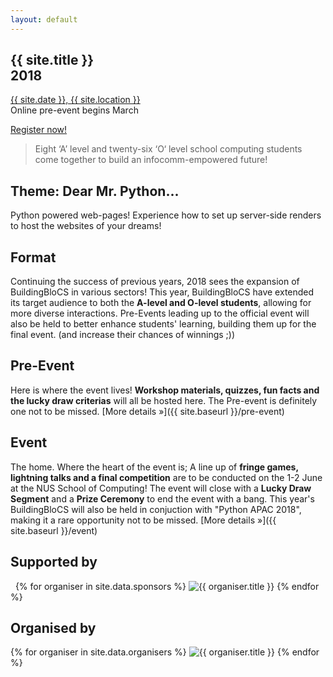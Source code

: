```yaml
---
layout: default
---
```


<section class="jumbo">
    <div>
        <h1>
            {{ site.title }}<br>
            <span class="huge">2018</span>
        </h1>
        <p>
            <a href="{{ site.baseurl }}/contact">{{ site.date }}, {{ site.location }}</a><br>
            Online pre-event begins March
        </p>
        <p><a class="btn" href="{{ site.baseurl }}/register">Register now!</a></p>
    </div>
</section>

> Eight &lsquo;A&rsquo; level and twenty-six &lsquo;O&lsquo; level school computing students come together to build an infocomm-empowered future! 

## Theme: Dear Mr. Python...

Python powered web-pages! Experience how to set up server-side renders to host the websites of your dreams!

## Format

Continuing the success of previous years, 2018 sees the expansion of BuildingBloCS in various sectors! This year, BuildingBloCS have extended its target audience to both the **A-level and O-level students**, allowing for more diverse interactions. Pre-Events leading up to the official event will also be held to better enhance students' learning, building them up for the final event. (and increase their  chances of winnings ;))

## Pre-Event

Here is where the event lives! **Workshop materials, quizzes, fun facts and the lucky draw criterias** will all be hosted here. The Pre-event is definitely one not to be missed. [More&nbsp;details&nbsp;&raquo;]({{ site.baseurl }}/pre-event)

## Event

The home. Where the heart of the event is; A line up of **fringe games, lightning talks and a final competition** are to be conducted on the 1-2 June at the NUS School of Computing! The event will close with a **Lucky Draw Segment** and a **Prize Ceremony** to end the event  with a bang. This year's BuildingBloCS will also be held in conjuction with "Python APAC 2018", making it a rare opportunity not to be missed.  [More&nbsp;details&nbsp;&raquo;]({{ site.baseurl }}/event)

## Supported by

<section class="organisers">
    {% for organiser in site.data.sponsors %}
    <img src="{{ site.baseurl }}/assets/img/{{ organiser.img }}" title="{{ organiser.title }}" />
    {% endfor %}
</section>

## Organised by

<section class="organisers">
    {% for organiser in site.data.organisers %}
    <img src="{{ site.baseurl }}/assets/img/{{ organiser.img }}" title="{{ organiser.title }}" />
    {% endfor %}
</section>
